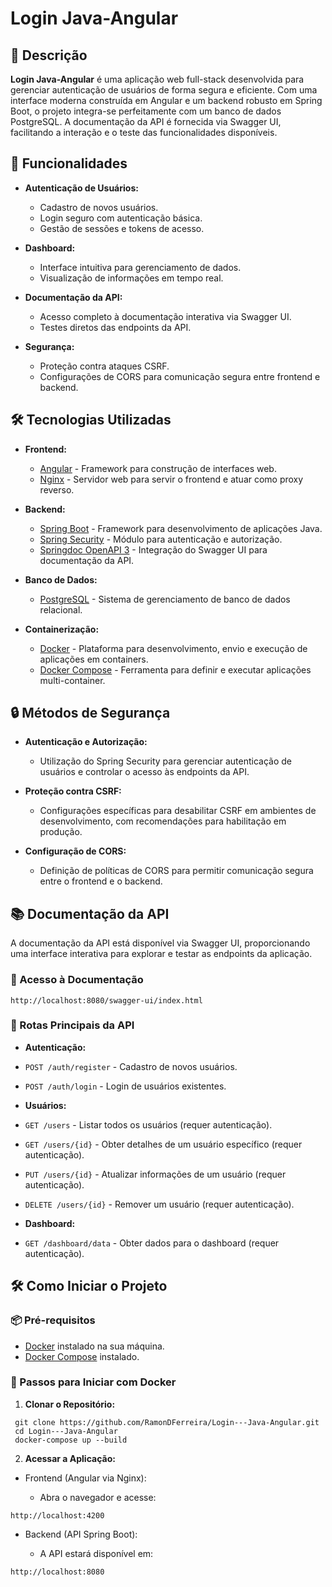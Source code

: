 # Login Java-Angular

## 📄 Descrição

**Login Java-Angular** é uma aplicação web full-stack desenvolvida para gerenciar autenticação de usuários de forma segura e eficiente. Com uma interface moderna construída em Angular e um backend robusto em Spring Boot, o projeto integra-se perfeitamente com um banco de dados PostgreSQL. A documentação da API é fornecida via Swagger UI, facilitando a interação e o teste das funcionalidades disponíveis.

## 🚀 Funcionalidades

- **Autenticação de Usuários:**
  - Cadastro de novos usuários.
  - Login seguro com autenticação básica.
  - Gestão de sessões e tokens de acesso.

- **Dashboard:**
  - Interface intuitiva para gerenciamento de dados.
  - Visualização de informações em tempo real.

- **Documentação da API:**
  - Acesso completo à documentação interativa via Swagger UI.
  - Testes diretos das endpoints da API.

- **Segurança:**
  - Proteção contra ataques CSRF.
  - Configurações de CORS para comunicação segura entre frontend e backend.

## 🛠️ Tecnologias Utilizadas

- **Frontend:**
  - [Angular](https://angular.io/) - Framework para construção de interfaces web.
  - [Nginx](https://www.nginx.com/) - Servidor web para servir o frontend e atuar como proxy reverso.

- **Backend:**
  - [Spring Boot](https://spring.io/projects/spring-boot) - Framework para desenvolvimento de aplicações Java.
  - [Spring Security](https://spring.io/projects/spring-security) - Módulo para autenticação e autorização.
  - [Springdoc OpenAPI 3](https://springdoc.org/) - Integração do Swagger UI para documentação da API.

- **Banco de Dados:**
  - [PostgreSQL](https://www.postgresql.org/) - Sistema de gerenciamento de banco de dados relacional.

- **Containerização:**
  - [Docker](https://www.docker.com/) - Plataforma para desenvolvimento, envio e execução de aplicações em containers.
  - [Docker Compose](https://docs.docker.com/compose/) - Ferramenta para definir e executar aplicações multi-container.

## 🔒 Métodos de Segurança

- **Autenticação e Autorização:**
  - Utilização do Spring Security para gerenciar autenticação de usuários e controlar o acesso às endpoints da API.
  
- **Proteção contra CSRF:**
  - Configurações específicas para desabilitar CSRF em ambientes de desenvolvimento, com recomendações para habilitação em produção.

- **Configuração de CORS:**
  - Definição de políticas de CORS para permitir comunicação segura entre o frontend e o backend.

## 📚 Documentação da API

A documentação da API está disponível via Swagger UI, proporcionando uma interface interativa para explorar e testar as endpoints da aplicação.

### 📌 Acesso à Documentação
```
http://localhost:8080/swagger-ui/index.html
```
### 📌 Rotas Principais da API

- **Autenticação:**
- `POST /auth/register` - Cadastro de novos usuários.
- `POST /auth/login` - Login de usuários existentes.

- **Usuários:**
- `GET /users` - Listar todos os usuários (requer autenticação).
- `GET /users/{id}` - Obter detalhes de um usuário específico (requer autenticação).
- `PUT /users/{id}` - Atualizar informações de um usuário (requer autenticação).
- `DELETE /users/{id}` - Remover um usuário (requer autenticação).

- **Dashboard:**
- `GET /dashboard/data` - Obter dados para o dashboard (requer autenticação).

## 🛠️ Como Iniciar o Projeto

### 📦 Pré-requisitos

- [Docker](https://www.docker.com/get-started) instalado na sua máquina.
- [Docker Compose](https://docs.docker.com/compose/install/) instalado.

### 🔧 Passos para Iniciar com Docker

1. **Clonar o Repositório:**

```
 git clone https://github.com/RamonDFerreira/Login---Java-Angular.git
 cd Login---Java-Angular
 docker-compose up --build
```

2. **Acessar a Aplicação:**

- Frontend (Angular via Nginx):

  - Abra o navegador e acesse:
```
http://localhost:4200
```
- Backend (API Spring Boot):

  - A API estará disponível em:
```
http://localhost:8080
```